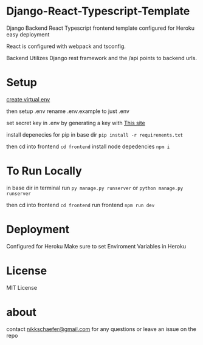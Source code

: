 # Django-React-Typescript-Template

Django Backend React Typescript frontend template configured for Heroku easy deployment

React is configured with webpack and tsconfig. 

Backend Utilizes Django rest framework and the /api points to backend urls.

# Setup

[create virtual env](https://packaging.python.org/guides/installing-using-pip-and-virtual-environments/)

then
setup .env
rename .env.example to just .env

set secret key in .env by generating a key with
[This site](https://miniwebtool.com/django-secret-key-generator/)

install depenecies for pip
in base dir
`pip install -r requirements.txt`

then cd into frontend
`cd frontend`
install node depedencies
`npm i`

# To Run Locally

in base dir in terminal run
`py manage.py runserver` or `python manage.py runserver`

then cd into frontend
`cd frontend`
run frontend
`npm run dev`

# Deployment

Configured for Heroku
Make sure to set Enviroment Variables in Heroku

# License

MIT License

# about

contact nikkschaefer@gmail.com for any questions or leave an issue on the repo
